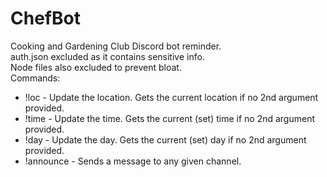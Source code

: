 # ChefBot
Cooking and Gardening Club Discord bot reminder.<br />
auth.json excluded as it contains sensitive info.<br />
Node files also excluded to prevent bloat.<br />
Commands:
 - !loc - Update the location. Gets the current location if no 2nd argument provided.
 - !time - Update the time. Gets the current (set) time if no 2nd argument provided.
 - !day - Update the day. Gets the current (set) day if no 2nd argument provided.
 - !announce - Sends a message to any given channel. 